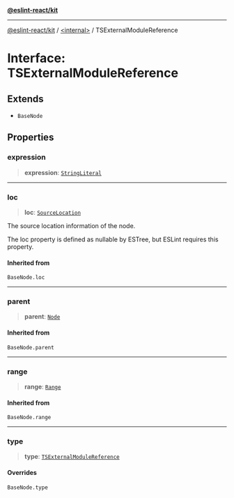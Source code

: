 [**@eslint-react/kit**](../../README.md)

***

[@eslint-react/kit](../../README.md) / [\<internal\>](../README.md) / TSExternalModuleReference

# Interface: TSExternalModuleReference

## Extends

- `BaseNode`

## Properties

### expression

> **expression**: [`StringLiteral`](StringLiteral.md)

***

### loc

> **loc**: [`SourceLocation`](SourceLocation.md)

The source location information of the node.

The loc property is defined as nullable by ESTree, but ESLint requires this property.

#### Inherited from

`BaseNode.loc`

***

### parent

> **parent**: [`Node`](../type-aliases/Node.md)

#### Inherited from

`BaseNode.parent`

***

### range

> **range**: [`Range`](../type-aliases/Range.md)

#### Inherited from

`BaseNode.range`

***

### type

> **type**: [`TSExternalModuleReference`](../README.md#tsexternalmodulereference)

#### Overrides

`BaseNode.type`
